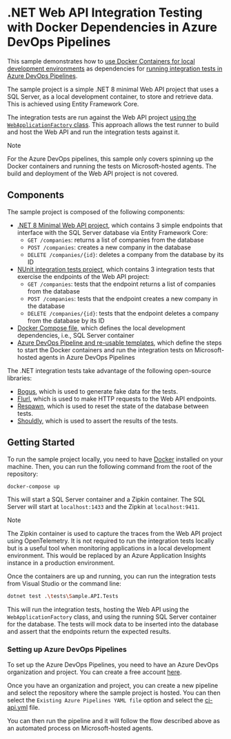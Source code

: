 # .NET Web API Integration Testing with Docker Dependencies in Azure DevOps Pipelines

This sample demonstrates how to [use Docker Containers for local development environments](https://ruanmartinelli.com/posts/docker-compose-local-dev-environment/) as dependencies for [running integration tests in Azure DevOps Pipelines](https://learn.microsoft.com/en-us/azure/devops/pipelines/ecosystems/dotnet-core?view=azure-devops&tabs=yaml-editor#run-your-tests).

The sample project is a simple .NET 8 minimal Web API project that uses a SQL Server, as a local development container, to store and retrieve data. This is achieved using Entity Framework Core.

The integration tests are run against the Web API project [using the `WebApplicationFactory` class](https://learn.microsoft.com/en-us/aspnet/core/test/integration-tests?view=aspnetcore-8.0). This approach allows the test runner to build and host the Web API and run the integration tests against it.

> [!NOTE]
> For the Azure DevOps pipelines, this sample only covers spinning up the Docker containers and running the tests on Microsoft-hosted agents. The build and deployment of the Web API project is not covered.

## Components

The sample project is composed of the following components:

- [.NET 8 Minimal Web API project](./src/Sample.API/), which contains 3 simple endpoints that interface with the SQL Server database via Entity Framework Core:
  - `GET /companies`: returns a list of companies from the database
  - `POST /companies`: creates a new company in the database
  - `DELETE /companies/{id}`: deletes a company from the database by its ID
- [NUnit integration tests project](./tests/Sample.API.Tests/), which contains 3 integration tests that exercise the endpoints of the Web API project:
  - `GET /companies`: tests that the endpoint returns a list of companies from the database
  - `POST /companies`: tests that the endpoint creates a new company in the database
  - `DELETE /companies/{id}`: tests that the endpoint deletes a company from the database by its ID
- [Docker Compose file](./docker-compose.yml), which defines the local development dependencies, i.e., SQL Server container
- [Azure DevOps Pipeline and re-usable templates](./build/), which define the steps to start the Docker containers and run the integration tests on Microsoft-hosted agents in Azure DevOps Pipelines

The .NET integration tests take advantage of the following open-source libraries:

- [Bogus](https://github.com/bchavez/Bogus), which is used to generate fake data for the tests.
- [Flurl](https://github.com/tmenier/Flurl), which is used to make HTTP requests to the Web API endpoints.
- [Respawn](https://github.com/jbogard/Respawn), which is used to reset the state of the database between tests.
- [Shouldly](https://github.com/shouldly/shouldly), which is used to assert the results of the tests.

## Getting Started

To run the sample project locally, you need to have [Docker](https://www.docker.com/) installed on your machine. Then, you can run the following command from the root of the repository:

```bash
docker-compose up
```

This will start a SQL Server container and a Zipkin container. The SQL Server will start at `localhost:1433` and the Zipkin at `localhost:9411`.

> [!NOTE]
> The Zipkin container is used to capture the traces from the Web API project using OpenTelemetry. It is not required to run the integration tests locally but is a useful tool when monitoring applications in a local development environment. This would be replaced by an Azure Application Insights instance in a production environment.

Once the containers are up and running, you can run the integration tests from Visual Studio or the command line:

```bash
dotnet test .\tests\Sample.API.Tests
```

This will run the integration tests, hosting the Web API using the `WebApplicationFactory` class, and using the running SQL Server container for the database. The tests will mock data to be inserted into the database and assert that the endpoints return the expected results.

### Setting up Azure DevOps Pipelines

To set up the Azure DevOps Pipelines, you need to have an Azure DevOps organization and project. You can create a free account [here](https://azure.microsoft.com/en-us/services/devops/).

Once you have an organization and project, you can create a new pipeline and select the repository where the sample project is hosted. You can then select the `Existing Azure Pipelines YAML file` option and select the [ci-api.yml](./build/ci-api.yml) file.

You can then run the pipeline and it will follow the flow described above as an automated process on Microsoft-hosted agents.

